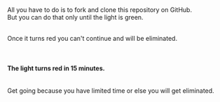 <br/>
<br/>
All you have to do is to fork and clone this repository on GitHub.<br/>
But you can do that only until the light is green.<br/>
<br/>

Once it turns red you can't continue and will be eliminated.<br/>
<br/>
<br/>
<br/>
<b>The light turns red in 15 minutes.</b>
<br/>
<br/>
<br/>
Get going because you have limited time or else you will get eliminated.
